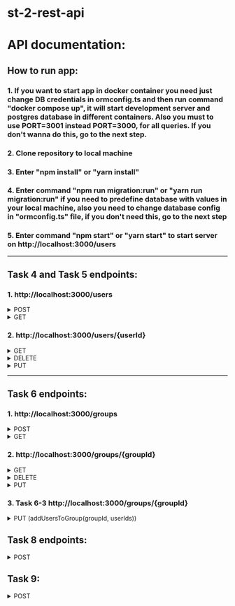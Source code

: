 # st-2-rest-api

# API documentation:

## How to run app:

### 1. If you want to start app in docker container you need just change DB credentials in ormconfig.ts and then run command "docker compose up", it will start development server and postgres database in different containers. Also you must to use PORT=3001 instead PORT=3000, for all queries. If you don't wanna do this, go to the next step.

### 2. Clone repository to local machine

### 3. Enter "npm install" or "yarn install"

### 4. Enter command "npm run migration:run" or "yarn run migration:run" if you need to predefine database with values in your local machine, also you need to change database config in "ormconfig.ts" file, if you don't need this, go to the next step

### 5. Enter command "npm start" or "yarn start" to start server on http://localhost:3000/users

---

## Task 4 and Task 5 endpoints:

### 1. http://localhost:3000/users

<details><summary>POST</summary>
 you need to send in your request:

body = {  
 &ensp;login: string;  
 &ensp;password: string;  
 &ensp;age: number;  
 &ensp;isDeleted: boolean;  
 }

 </details>
 <details><summary>GET</summary>
 you need to add in your query string:

limit={number}, by default limit = 10  
loginSubstring={string}  
totally looks like:  
http://localhost:3000/users?loginSubstring={string}&limit={number}  
you can also use just one of this parameter,  
but if no one use, by default return users without sort, but maximum 10

 </details>

### 2. http://localhost:3000/users/{userId}

 <details><summary>GET</summary>
 add user ID to the end of string

totally looks like:  
 http://localhost:3000/users/{userId}  
 if doesn't have this user or something wrong you will get message

 </details>
 <details><summary>DELETE</summary>
 add user ID to the end of string  
  
 totally looks like:  
 http://localhost:3000/users/{userId}  
 if doesn't have this user or this user already deleted you will get message

 </details>
 <details><summary>PUT</summary>
 add user ID to the end of string  
  
 totally looks like:  
 http://localhost:3000/users/{userId}  
 you need to send in your request:

body = {  
 &ensp;login: string;  
 &ensp;password: string;  
 &ensp;age: number;  
 &ensp;isDeleted: boolean;  
 }  
 you can change only this parameters

also, if user already deleted, or doesn't exist, you can change nothing and will get a message

 </details>

---

## Task 6 endpoints:

### 1. http://localhost:3000/groups

<details><summary>POST</summary>
 you need to send in your request:

body = {  
 &ensp;name: string;  
 &ensp;permissions: Permission[];
}  
where permissions is an array of this type:  
type Permission = 'READ' | 'WRITE' | 'DELETE' | 'SHARE' | 'UPLOAD_FILES';

 </details>

 <details><summary>GET</summary>
 don't need extra parameters

 </details>

### 2. http://localhost:3000/groups/{groupId}

 <details><summary>GET</summary>

you just need to add in your path id of group
totally looks like:  
 http://localhost:3000/groups/{groupId}  
 if doesn't have this group or something wrong you will get message

 </details>
 <details><summary>DELETE</summary>
 
 add group ID to the end of string  
  
 totally looks like:  
 http://localhost:3000/groups/{groupId}  
 if doesn't have this group or this user already deleted you will get message

 </details>
 <details><summary>PUT</summary>

add user ID to the end of string

totally looks like:  
 http://localhost:3000/groups/{groupId}  
you need to send in your request:

body = {  
 &ensp;name: string;  
 &ensp;permissions: Permission[];
}  
where permissions is an array of this type:  
type Permission = 'READ' | 'WRITE' | 'DELETE' | 'SHARE' | 'UPLOAD_FILES';

 </details>

### 3. Task 6-3 http://localhost:3000/groups/{groupId}

<details><summary>PUT (addUsersToGroup(groupId, userIds))</summary>

add groupId to the end of string like this:  
http://localhost:3000/groups/{groupId}  
you need to send in your request:

body = {  
 &ensp;userIds: UserId[];
}  
where UserId[] is an array of users Ids like this:  
body = {  
 &ensp;userIds: [
"545be190-1a7c-4a40-a1b7-7a957e53c27e",
"63eaee99-b26c-4257-8d4d-dd445f591207",
"85131302-7cee-4333-bdf3-cec578b64025"]  
 }

</details>

## Task 8 endpoints:

<details><summary>POST</summary>

http://localhost:3000/login  
you need to send in your request:

body = {  
 &ensp;login: "masha1";  
 &ensp;password: "pass1";  
 }

after that u will have token for 1 hour, however u can change expiration time

 </details>

## Task 9:

<details><summary>POST</summary>

http://localhost:3000/login  
you need to send in your request:

body = {  
 &ensp;login: "masha1";  
 &ensp;password: "pass1";  
 }

after that u will have token for 1 hour, however u can change expiration time

 </details>
